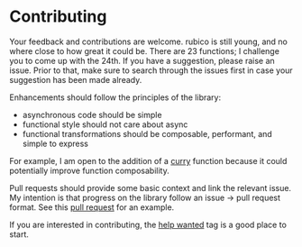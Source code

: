 # Contributing

Your feedback and contributions are welcome. rubico is still young, and no where close to how great it could be. There are 23 functions; I challenge you to come up with the 24th. If you have a suggestion, please raise an issue. Prior to that, make sure to search through the issues first in case your suggestion has been made already.

Enhancements should follow the principles of the library:
 * asynchronous code should be simple
 * functional style should not care about async
 * functional transformations should be composable, performant, and simple to express

For example, I am open to the addition of a [curry](https://github.com/a-synchronous/rubico/issues/18) function because it could potentially improve function composability.

Pull requests should provide some basic context and link the relevant issue. My intention is that progress on the library follow an issue -> pull request format. See this [pull request](https://github.com/a-synchronous/rubico/pull/12) for an example.

If you are interested in contributing, the [help wanted](https://github.com/a-synchronous/rubico/issues?q=is%3Aissue+is%3Aopen+label%3A%22help+wanted%22) tag is a good place to start.
